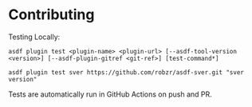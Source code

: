 # Contributing

Testing Locally:

```shell
asdf plugin test <plugin-name> <plugin-url> [--asdf-tool-version <version>] [--asdf-plugin-gitref <git-ref>] [test-command*]

asdf plugin test sver https://github.com/robzr/asdf-sver.git "sver version"
```

Tests are automatically run in GitHub Actions on push and PR.
